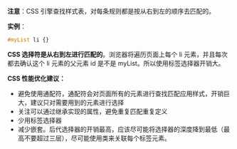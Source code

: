**注意**：CSS 引擎查找样式表，对每条规则都是按从右到左的顺序去匹配的。

**实例**：

```css
#myList li {}
```

**CSS 选择符是从右到左进行匹配的**。浏览器将遍历页面上每个 li 元素，并且每次都去确认这个 li 元素的父元素 id 是不是 myList。所以使用标签选择器开销大。

**CSS 性能优化建议：**

- 避免使用通配符，通配符会对页面所有的元素进行查找匹配应用样式，开销巨大，建议只对需要用到的元素进行选择
- 关注可以通过继承实现的属性，避免重复匹配重复定义
- 少用标签选择器
- 减少嵌套。后代选择器的开销最高，应该尽可能将选择器的深度降到最低（最高不要超过三层），尽可能使用类来关联每个标签元素。